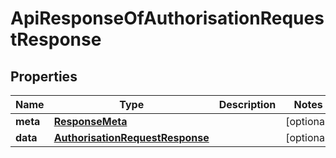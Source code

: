 
# ApiResponseOfAuthorisationRequestResponse

## Properties
Name | Type | Description | Notes
------------ | ------------- | ------------- | -------------
**meta** | [**ResponseMeta**](ResponseMeta.md) |  |  [optional]
**data** | [**AuthorisationRequestResponse**](AuthorisationRequestResponse.md) |  |  [optional]



